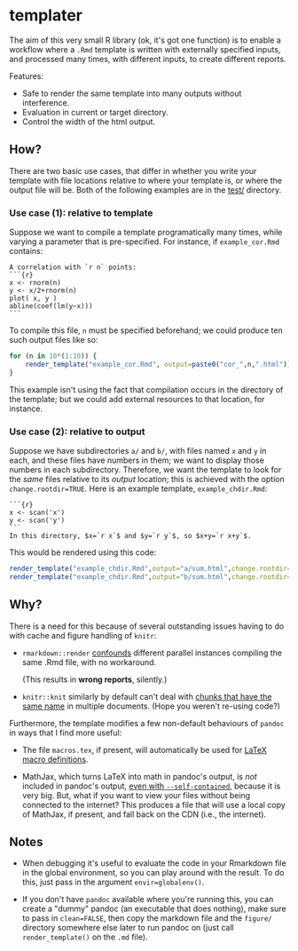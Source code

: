 templater
=========

The aim of this very small R library (ok, it's got one function)
is to enable a workflow where a `.Rmd` template
is written with externally specified inputs, 
and processed many times, with different inputs, to create different reports.

Features:

- Safe to render the same template into many outputs without interference.
- Evaluation in current or target directory.
- Control the width of the html output.

## How?

There are two basic use cases, that differ in whether you write your template 
with file locations relative to where your template is,
or where the output file will be.
Both of the following examples are in the [test/](test/) directory.

### Use case (1): relative to template

Suppose we want to compile a template programatically many times,
while varying a parameter that is pre-specified.
For instance, if `example_cor.Rmd` contains:


    A correlation with `r n` points:
    ```{r}
    x <- rnorm(n)
    y <- x/2+rnorm(n)
    plot( x, y )
    abline(coef(lm(y~x)))
    ```
  

To compile this file, `n` must be specified beforehand;
we could produce ten such output files like so:

```r
for (n in 10*(1:10)) {
    render_template("example_cor.Rmd", output=paste0("cor_",n,".html"))
}
```

This example isn't using the fact that compilation occurs in the directory of the template;
but we could add external resources to that location, for instance.

### Use case (2): relative to output

Suppose we have subdirectories `a/` and `b/`, with files named `x` and `y` in each, and these files have numbers in them;
we want to display those numbers in each subdirectory.
Therefore, we want the template to look for the *same* files relative to its *output* location;
this is achieved with the option `change.rootdir=TRUE`.
Here is an example template, `example_chdir.Rmd`:

    ```{r}
    x <- scan('x')
    y <- scan('y')
    ```
    In this directory, $x=`r x`$ and $y=`r y`$, so $x+y=`r x+y`$.

This would be rendered using this code:
```r
render_template("example_chdir.Rmd",output="a/sum.html",change.rootdir=TRUE)
render_template("example_chdir.Rmd",output="b/sum.html",change.rootdir=TRUE)
```


## Why?

There is a need for this because of several outstanding issues having to do with cache and figure handling of `knitr`:

- `rmarkdown::render` [confounds](https://github.com/rstudio/rmarkdown/issues/499) different parallel instances compiling the same .Rmd file, with no workaround.  

    (This results in **wrong reports**, silently.)
- `knitr::knit` similarly by default can't deal with [chunks that have the same name](https://github.com/yihui/knitr/issues/875) in multiple documents.
    (Hope you weren't re-using code?)


Furthermore, the template modifies a few non-default behaviours of `pandoc`
in ways that I find more useful:

- The file `macros.tex`, if present, will automatically be used for [LaTeX macro definitions](https://github.com/jgm/pandoc/issues/2382).

- MathJax, which turns LaTeX into math in pandoc's output, is *not* included in pandoc's output, [even with `--self-contained`](https://github.com/jgm/pandoc/issues/682),
    because it is very big. But, what if you want to view your files without being connected to the internet?
    This produces a file that will use a local copy of MathJax, if present, and fall back on the CDN (i.e., the internet).


## Notes

- When debugging it's useful to evaluate the code in your Rmarkdown file in the global environment, so you can play around with the result.
    To do this, just pass in the argument `envir=globalenv()`.

- If you don't have `pandoc` available where you're running this, you can create a "dummy" pandoc (an executable that does nothing),
    make sure to pass in `clean=FALSE`, then copy the markdown file and the `figure/` directory somewhere else later
    to run pandoc on (just call `render_template()` on the `.md` file).
